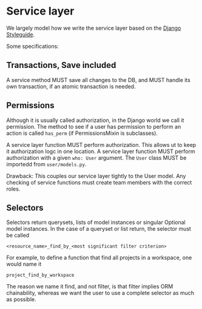 <!--
SPDX-FileCopyrightText: 2024 JWP Consulting GK

SPDX-License-Identifier: AGPL-3.0-or-later
-->

# Service layer

We largely model how we write the service layer based on the [Django
Styleguide](https://github.com/HackSoftware/Django-Styleguide).

Some specifications:

## Transactions, Save included

A service method MUST save all changes to the DB, and MUST handle its own
transaction, if an atomic transaction is needed.

## Permissions

Although it is usually called authorization, in the Django world we call it
permission. The method to see if a user has permission to perform an action
is called `has_perm` (if PermissionsMixin is subclasses).

A service layer function MUST perform authorization. This allows ut to keep it
authorization logc in one location. A service layer function MUST perform
authorization with a given `who: User` argument. The `User` class MUST be
importedd from `user/models.py`.

Drawback: This couples our service layer tightly to the User model. Any
checking of service functions must create team members with the correct
roles.

## Selectors

Selectors return querysets, lists of model instances or singular Optional model
instances. In the case of a queryset or list return, the selector must be
called

```
<resource_name>_find_by_<most significant filter criterion>
```

For example, to define a function that find all projects in a
workspace, one would name it

```
project_find_by_workspace
```

The reason we name it find, and not filter, is that filter implies ORM
chainability, whereas we want the user to use a complete selector as much as
possible.
